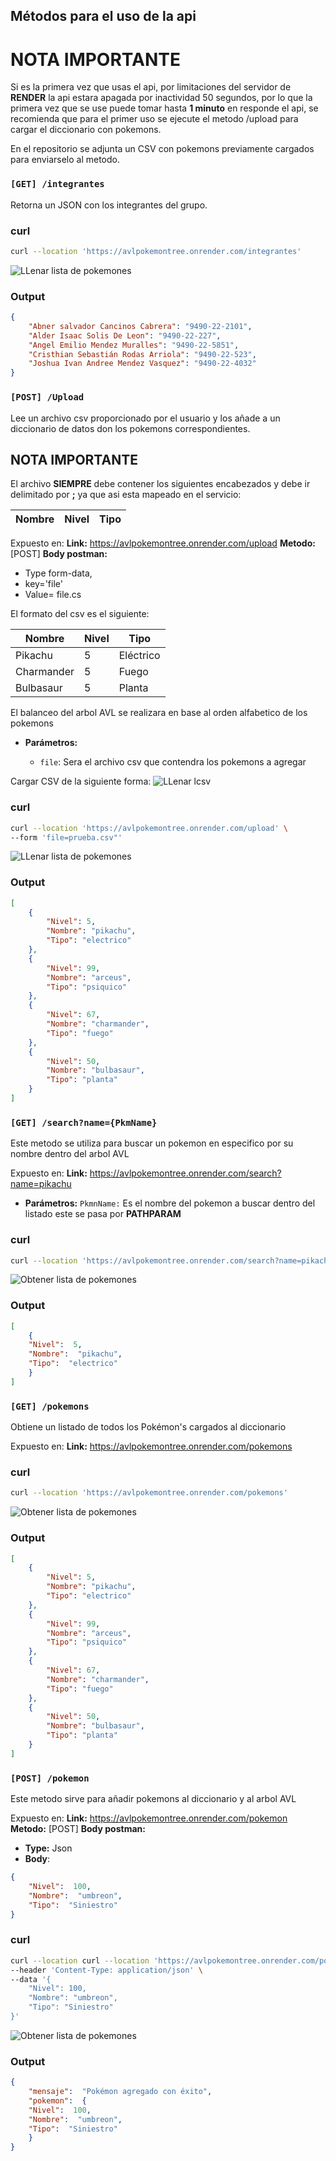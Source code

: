 
## Métodos para el uso de la api


# NOTA IMPORTANTE
Si es la primera vez que usas el api, por limitaciones del servidor de **RENDER** la api estara apagada por inactividad 50 segundos, por lo que la primera vez que se use puede tomar hasta **1 minuto** en responde el  api, se recomienda que para el primer uso se ejecute el metodo /upload para cargar el diccionario con pokemons.

En el repositorio se adjunta un CSV con pokemons previamente cargados para enviarselo al metodo.


### `[GET] /integrantes`

Retorna un JSON con los integrantes del grupo.

### curl
  
```bash 
curl --location 'https://avlpokemontree.onrender.com/integrantes'
```
![LLenar lista de pokemones](/images/integrantes.PNG)

### Output
```json
{
    "Abner salvador Cancinos Cabrera": "9490-22-2101",
    "Alder Isaac Solis De Leon": "9490-22-227",
    "Angel Emilio Mendez Muralles": "9490-22-5851",
    "Cristhian Sebastián Rodas Arriola": "9490-22-523",
    "Joshua Ivan Andree Mendez Vasquez": "9490-22-4032"
}
```


### `[POST] /Upload`

Lee un archivo csv proporcionado por el usuario y los añade a un diccionario de datos don los pokemons correspondientes.

## NOTA IMPORTANTE

El archivo **SIEMPRE** debe contener los siguientes encabezados y debe ir delimitado por **;** ya que asi esta mapeado en el servicio:

| Nombre     | Nivel | Tipo      |
|------------|-------|-----------|



Expuesto en: 
**Link:** https://avlpokemontree.onrender.com/upload
**Metodo:** [POST]
**Body postman:** 
 - Type form-data,
 - key='file'
 -  Value= file.cs

El formato del csv es el siguiente:

| Nombre     | Nivel | Tipo      |
|------------|-------|-----------|
| Pikachu    | 5     | Eléctrico |
| Charmander | 5     | Fuego     |
| Bulbasaur  | 5     | Planta    |


El balanceo del arbol AVL se realizara en base al orden alfabetico de los pokemons

-   **Parámetros:**
    
    -   `file`:  Sera el archivo csv que contendra los pokemons a agregar

Cargar CSV de la siguiente forma:
![LLenar lcsv](/images/uploadMethod.png)

### curl
  
```bash 
curl --location 'https://avlpokemontree.onrender.com/upload' \
--form 'file=prueba.csv"'
```
![LLenar lista de pokemones](/images/postImage.PNG)

### Output
```json
[
    {
        "Nivel": 5,
        "Nombre": "pikachu",
        "Tipo": "electrico"
    },
    {
        "Nivel": 99,
        "Nombre": "arceus",
        "Tipo": "psiquico"
    },
    {
        "Nivel": 67,
        "Nombre": "charmander",
        "Tipo": "fuego"
    },
    {
        "Nivel": 50,
        "Nombre": "bulbasaur",
        "Tipo": "planta"
    }
]
```

### `[GET] /search?name={PkmName}`
Este metodo se utiliza para buscar un pokemon en especifico por su nombre dentro del arbol AVL

Expuesto en: 
**Link:** https://avlpokemontree.onrender.com/search?name=pikachu

-   **Parámetros:**
`PkmnName:`  Es el nombre del pokemon a buscar dentro del listado este se pasa por **PATHPARAM**

### curl
  
```bash 
curl --location 'https://avlpokemontree.onrender.com/search?name=pikachu'
```
![Obtener lista de pokemones](/images/allPkms.PNG)

### Output
```json
[
	{
	"Nivel":  5,
	"Nombre":  "pikachu",
	"Tipo":  "electrico"
	}
]
```

### `[GET] /pokemons`

Obtiene un listado de todos los Pokémon's cargados al diccionario

Expuesto en: 
**Link:** https://avlpokemontree.onrender.com/pokemons

### curl
  
```bash 
curl --location 'https://avlpokemontree.onrender.com/pokemons'
```
![Obtener lista de pokemones](/images/pokemons.PNG)

### Output
```json
[
    {
        "Nivel": 5,
        "Nombre": "pikachu",
        "Tipo": "electrico"
    },
    {
        "Nivel": 99,
        "Nombre": "arceus",
        "Tipo": "psiquico"
    },
    {
        "Nivel": 67,
        "Nombre": "charmander",
        "Tipo": "fuego"
    },
    {
        "Nivel": 50,
        "Nombre": "bulbasaur",
        "Tipo": "planta"
    }
]
```
### `[POST] /pokemon`

Este metodo sirve para añadir pokemons al diccionario y al arbol AVL

Expuesto en: 
**Link:** https://avlpokemontree.onrender.com/pokemon
**Metodo:** [POST]
**Body postman:** 
- **Type:** Json
- **Body**:
```json
{
	"Nivel":  100,
	"Nombre":  "umbreon",
	"Tipo":  "Siniestro"
}
```

### curl
  
```bash 
curl --location curl --location 'https://avlpokemontree.onrender.com/pokemon' \
--header 'Content-Type: application/json' \
--data '{
    "Nivel": 100,
    "Nombre": "umbreon",
    "Tipo": "Siniestro"
}'
```
![Obtener lista de pokemones](/images/addPokm.PNG)

### Output
```json
{
	"mensaje":  "Pokémon agregado con éxito",
	"pokemon":  {
	"Nivel":  100,
	"Nombre":  "umbreon",
	"Tipo":  "Siniestro"
	}
}
```